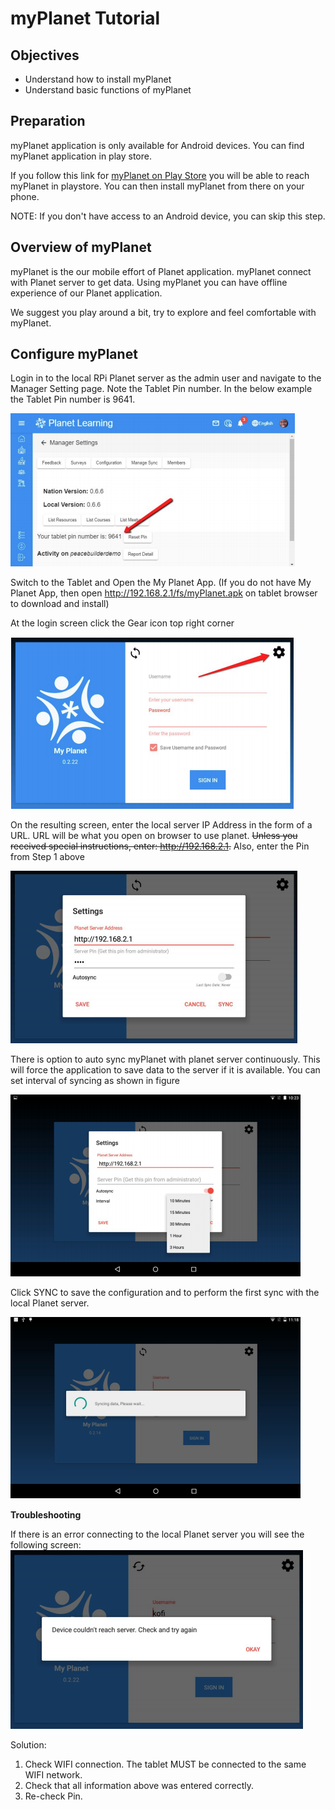 # myPlanet Tutorial

## Objectives

* Understand how to install myPlanet
* Understand basic functions of myPlanet

## Preparation
myPlanet application is only available for Android devices. You can find myPlanet application in play store.

If you follow this link for [myPlanet on Play Store](https://play.google.com/store/apps/details?id=org.ole.planet.myplanet) you will be able to reach myPlanet in playstore. You can then install myPlanet from there on your phone.

NOTE: If you don't have access to an Android device, you can skip this step.

## Overview of myPlanet

myPlanet is the our mobile effort of Planet application. myPlanet connect with Planet server to get data. Using myPlanet you can have offline experience of our Planet application.

We suggest you play around a bit, try to explore and feel comfortable with myPlanet.

## Configure myPlanet

Login in to the local RPi Planet server as the admin user and navigate to the Manager Setting page. Note the Tablet Pin number. In the below example the Tablet Pin number is 9641.

![Tablet Pin](images/myplanet/tablet_pin.png)

Switch to the Tablet and Open the My Planet App.
(If you do not have My Planet App, then open http://192.168.2.1/fs/myPlanet.apk on tablet browser to download and install)



At the login screen click the Gear icon top right corner

![Server Setup](images/myplanet/login_setup.png)

On the resulting screen, enter the local server IP Address in the form of a URL. URL will be what you open on browser to use planet. ~~Unless you received special instructions, enter: http://192.168.2.1.~~ Also, enter the Pin from Step 1 above

![Server Connection](images/myplanet/server_address.png)

There is option to auto sync myPlanet with planet server continuously. This will force the application to save data to the server if it is available. You can set interval of syncing as shown in figure

![Sync Interval](images/myplanet/sync_interval.png)

Click SYNC to save the configuration and to perform the first sync with the local Planet server.

![Syncing](images/myplanet/syncing.png)

**Troubleshooting**

If there is an error connecting to the local Planet server you will see the following screen:
![Troubleshoot](images/myplanet/troubleshoot.png)

Solution:
1. Check WIFI connection. The tablet MUST be connected to the same WIFI network.
2. Check that all information above was entered correctly.
3. Re-check Pin.